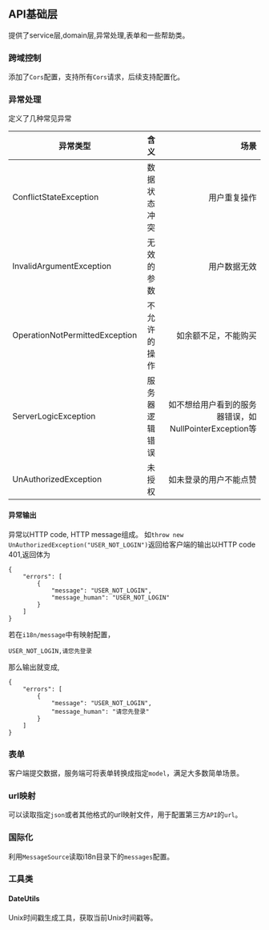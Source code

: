 ## API基础层
提供了service层,domain层,异常处理,表单和一些帮助类。

### 跨域控制
添加了`Cors`配置，支持所有`Cors`请求，后续支持配置化。

### 异常处理
定义了几种常见异常

| 异常类型        | 含义           | 场景  |
| ------------- |:-------------:| -----:|
| ConflictStateException      | 数据状态冲突 | 用户重复操作 |
| InvalidArgumentException      | 无效的参数      |   用户数据无效 |
| OperationNotPermittedException | 不允许的操作 | 如余额不足，不能购买 |
| ServerLogicException      | 服务器逻辑错误      |   如不想给用户看到的服务器错误，如NullPointerException等 |
| UnAuthorizedException      | 未授权      |   如未登录的用户不能点赞 |

#### 异常输出
异常以HTTP code, HTTP message组成。
如`throw new UnAuthorizedException("USER_NOT_LOGIN")`返回给客户端的输出以HTTP code 401,返回体为

	{
		"errors": [
			{
				"message": "USER_NOT_LOGIN",
				"message_human": "USER_NOT_LOGIN"
			}
		]
	}

若在`i18n/message`中有映射配置，

	USER_NOT_LOGIN,请您先登录

那么输出就变成,

	{
		"errors": [
			{
				"message": "USER_NOT_LOGIN",
				"message_human": "请您先登录"
			}
		]
	}

### 表单
客户端提交数据，服务端可将表单转换成指定`model`，满足大多数简单场景。

### url映射
可以读取指定`json`或者其他格式的url映射文件，用于配置第三方`API`的`url`。


### 国际化
利用`MessageSource`读取i18n目录下的`messages`配置。

### 工具类
#### DateUtils
Unix时间戳生成工具，获取当前Unix时间戳等。

